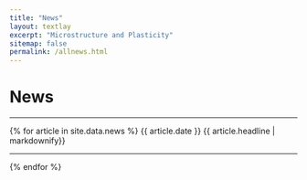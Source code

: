 ```yaml
---
title: "News"
layout: textlay
excerpt: "Microstructure and Plasticity"
sitemap: false
permalink: /allnews.html
---
```


# News
---

{% for article in site.data.news %}
{{ article.date }}
{{ article.headline | markdownify}}
<br/>

---

{% endfor %}
